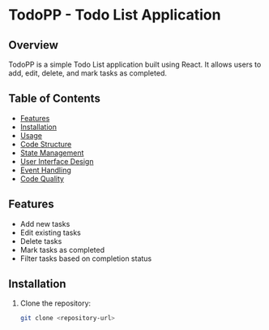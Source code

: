 # TodoPP - Todo List Application

## Overview

TodoPP is a simple Todo List application built using React. It allows users to add, edit, delete, and mark tasks as completed.

## Table of Contents

- [Features](#features)
- [Installation](#installation)
- [Usage](#usage)
- [Code Structure](#code-structure)
- [State Management](#state-management)
- [User Interface Design](#user-interface-design)
- [Event Handling](#event-handling)
- [Code Quality](#code-quality)

## Features

- Add new tasks
- Edit existing tasks
- Delete tasks
- Mark tasks as completed
- Filter tasks based on completion status

## Installation

1. Clone the repository:

   ```bash
   git clone <repository-url>
   ```
